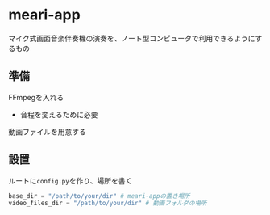 # meari-app
マイク式画面音楽伴奏機の演奏を、ノート型コンピュータで利用できるようにするもの  

## 準備
FFmpegを入れる  
- 音程を変えるために必要

動画ファイルを用意する  

## 設置
ルートに`config.py`を作り、場所を書く  
```python
base_dir = "/path/to/your/dir" # meari-appの置き場所
video_files_dir = "/path/to/your/dir" # 動画フォルダの場所
```

